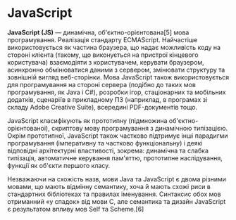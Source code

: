 # JavaScript
**JavaScript (JS)** — динамічна, об'єктно-орієнтована[5] мова програмування. Реалізація стандарту ECMAScript. Найчастіше використовується як частина браузера, що надає можливість коду на стороні клієнта (такому, що виконується на пристрої кінцевого користувача) взаємодіяти з користувачем, керувати браузером, асинхронно обмінюватися даними з сервером, змінювати структуру та зовнішній вигляд веб-сторінки. Мова JavaScript також використовується для програмування на стороні сервера (подібно до таких мов програмування, як Java і C#), розробки ігор, стаціонарних та мобільних додатків, сценаріїв в прикладному ПЗ (наприклад, в програмах зі складу Adobe Creative Suite), всередині PDF-документів тощо.

JavaScript класифікують як прототипну (підмножина об'єктно-орієнтованої), скриптову мову програмування з динамічною типізацією. Окрім прототипної, JavaScript також частково підтримує інші парадигми програмування (імперативну та частково функціональну) і деякі відповідні архітектурні властивості, зокрема: динамічна та слабка типізація, автоматичне керування пам'яттю, прототипне наслідування, функції як об'єкти першого класу.

Незважаючи на схожість назв, мови Java та JavaScript є двома різними мовами, що мають відмінну семантику, хоча й мають схожі риси в стандартних бібліотеках та правилах іменування. Синтаксис обох мов отриманний «у спадок» від мови С, але семантика та дизайн JavaScript є результатом впливу мов Self та Scheme.[6]
